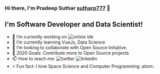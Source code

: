 ### Hi there, I'm Pradeep Suthar [sutharp777][website] 👋

## I'm Software Developer and Data Scientist!
- 🔭 I’m currently working on ![online ide][ide]
- 🌱 I’m currently learning VueJs, Data Science
- 👯 I’m looking to collaborate with Open Source Initiative.
- 🥅 2020 Goals: Contribute more to Open Source projects
- 📫 How to reach me: ![twitter][twitter] ![linkedin][linkedin]
- ⚡ Fun fact: I love Space Science and Computer Programming :atom:.


[ide]:https://github.com/coding-blocks/ide
[website]: https://sutharp777.github.io/my-resume/
[twitter]: https://twitter.com/sutharp777
<!-- [youtube]: https://youtube.com/sutharp777 -->
[instagram]: https://instagram.com/sutharp777
[linkedin]: https://www.linkedin.com/in/pradeep-suthar-73a77516b/
[webdevplaylist]: https://www.youtube.com/playlist?list=PLkwxH9e_vrAJ0WbEsFA9W3I1W-g_BTsbt
[jsplaylist]: https://www.youtube.com/playlist?list=PLkwxH9e_vrALRJKu7wfXby3MKeflhTu6B
[cssplaylist]: https://www.youtube.com/playlist?list=PLkwxH9e_vrALSdvZuEh6gqQdmDoDIoqz4
[reactplaylist]: https://www.youtube.com/playlist?list=PLkwxH9e_vrAK4TdffpxKY3QGyHCpxFcQ0

